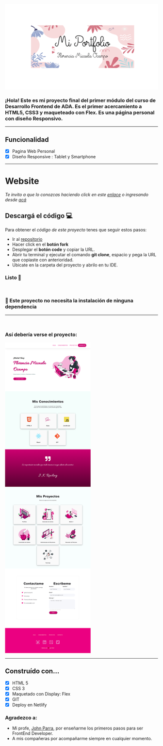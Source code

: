 <p align="center">
<img src="https://github.com/florocampo/portfolio-florencia/blob/master/img/readme.png?raw=true">
</p>

### ¡Hola! Este es mi proyecto final del primer módulo del curso de Desarrollo Frontend de ADA. Es el primer acercamiento a HTML5, CSS3 y maqueteado con Flex. Es una página personal con diseño Responsivo. 

---

## Funcionalidad 
- [x] Pagina Web Personal
- [x] Diseño Responsive : Tablet y Smartphone

***

# Website
_Te invito a que lo conozcas haciendo click en este [enlace](https://florocampo.github.io/portfolio-florencia/) o ingresando desde [acá](https://stoic-brown-2e29b9.netlify.app)_

## Descargá el código 💻
Para obtener el _código de este proyecto_ tenes que seguir estos pasos:
* Ir al [repositorio](https://github.com/florocampo/portfolio-florencia)
* Hacer click en el **botón fork**
* Desplegar el **botón code** y copiar la URL.
* Abrir tu terminal y ejecutar el comando **git clone**, espacio y pega la URL que copiaste con anterioridad. 
* Ubicate en la carpeta del proyecto y abrilo en tu IDE.

### Listo 🌈
<br>

### 📍 Este proyecto no necesita la instalación de ninguna dependencia 
---
<br>

### Así debería verse el proyecto:
![images](https://github.com/florocampo/portfolio-florencia/blob/master/img/screencapture-florocampo.png?raw=true)

---

## Construído con...
- [x] HTML 5
- [x] CSS 3
- [x] Maquetado con Display: Flex
- [x] GIT
- [x] Deploy en Netlify

### Agradezco a:
* Mi profe, [John Parra](https://github.com/Jonhks), por enseñarme los primeros pasos para ser FrontEnd Developer. 
* A mis compañeras por acompañarme siempre en cualquier momento.